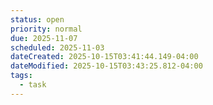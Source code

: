 ```yaml
---
status: open
priority: normal
due: 2025-11-07
scheduled: 2025-11-03
dateCreated: 2025-10-15T03:41:44.149-04:00
dateModified: 2025-10-15T03:43:25.812-04:00
tags:
  - task
---
```


